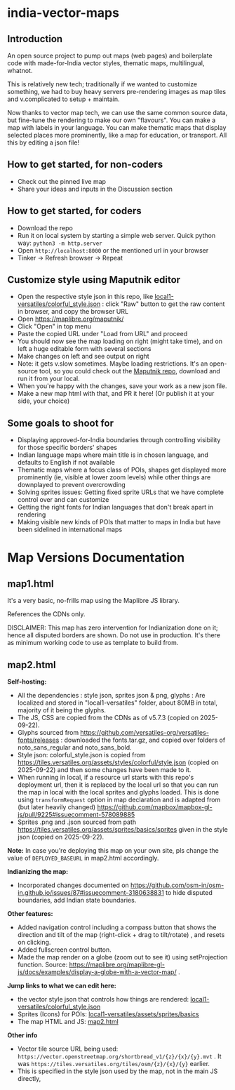 # india-vector-maps


## Introduction
An open source project to pump out maps (web pages) and boilerplate code with made-for-India vector styles, thematic maps, multilingual, whatnot.

This is relatively new tech; traditionally if we wanted to customize something, we had to buy heavy servers pre-rendering images as map tiles and v.complicated to setup + maintain.

Now thanks to vector map tech, we can use the same common source data, but fine-tune the rendering to make our  own "flavours". You can make a map with labels in your language. You can make thematic maps that display selected places more prominently, like a map for education, or transport. All this by editing a json file! 

## How to get started, for non-coders
- Check out the pinned live map
- Share your ideas and inputs in the Discussion section

## How to get started, for coders
- Download the repo
- Run it on local system by starting a simple web server. Quick python way: `python3 -m http.server`
- Open `http://localhost:8000` or the mentioned url in your browser 
- Tinker -> Refresh browser -> Repeat

## Customize style using Maputnik editor
- Open the respective style json in this repo, like [local1-versatiles/colorful_style.json](local1-versatiles/colorful_style.json) : click "Raw" button to get the raw content in browser, and copy the browser URL 
- Open https://maplibre.org/maputnik/
- Click "Open" in top menu
- Paste the copied URL under "Load from URL" and proceed
- You should now see the map loading on right (might take time), and on left a huge editable form with several sections
- Make changes on left and see output on right
- Note: it gets v.slow sometimes. Maybe loading restrictions. It's an open-source tool, so you could check out the [Maputnik repo](https://github.com/maplibre/maputnik), download and run it from your local.
- When you're happy with the changes, save your work as a new json file.
- Make a new map html with that, and PR it here! (Or publish it at your side, your choice)


## Some goals to shoot for

- Displaying approved-for-India boundaries through controlling visibility for those specific borders' shapes
- Indian language maps where main title is in chosen language, and defaults to English if not available
- Thematic maps where a focus class of POIs, shapes get displayed more prominently (ie, visible at lower zoom levels) while other things are downplayed to prevent overcrowding
- Solving sprites issues: Getting fixed sprite URLs that we have complete control over and can customize
- Getting the right fonts for Indian languages that don't break apart in rendering
- Making visible new kinds of POIs that matter to maps in India but have been sidelined in international maps 


# Map Versions Documentation

## map1.html 

It's a very basic, no-frills map using the Maplibre JS library.

References the CDNs only.

DISCLAIMER: This map has zero intervention for Indianization done on it; hence all disputed borders are shown. Do not use in production. It's there as minimum working code to use as template to build from.


## map2.html

**Self-hosting:**
- All the dependencies : style json, sprites json & png, glyphs : Are localized and stored in "local1-versatiles" folder, about 80MB in total, majority of it being the glyphs.
- The JS, CSS are copied from the CDNs as of v5.7.3 (copied on 2025-09-22).
- Glyphs sourced from https://github.com/versatiles-org/versatiles-fonts/releases : downloaded the fonts.tar.gz, and copied over folders of noto_sans_regular and noto_sans_bold.
- Style json: colorful_style.json is copied from https://tiles.versatiles.org/assets/styles/colorful/style.json (copied on 2025-09-22) and then some changes have been made to it.
- When running in local, if a resource url starts with this repo's deployment url, then it is replaced by the local url so that you can run the map in local with the local sprites and glyphs loaded. This is done using `transformRequest` option in map declaration and is adapted from (but later heavily changed) https://github.com/mapbox/mapbox-gl-js/pull/9225#issuecomment-578089885
- Sprites .png and .json sourced from path https://tiles.versatiles.org/assets/sprites/basics/sprites given in the style json (copied on 2025-09-22).

**Note:** In case you're deploying this map on your own site, pls change the value of `DEPLOYED_BASEURL` in map2.html accordingly.

**Indianizing the map:**
- Incorporated changes documented on https://github.com/osm-in/osm-in.github.io/issues/87#issuecomment-3180638831 to hide disputed boundaries, add Indian state boundaries.


**Other features:**
- Added navigation control including a compass button that shows the direction and tilt of the map (right-click + drag to tilt/rotate) , and resets on clicking.
- Added fullscreen control button.
- Made the map render on a globe (zoom out to see it) using setProjection function. Source: https://maplibre.org/maplibre-gl-js/docs/examples/display-a-globe-with-a-vector-map/ .

**Jump links to what we can edit here:**
- the vector style json that controls how things are rendered: [local1-versatiles/colorful_style.json](local1-versatiles/colorful_style.json) 
- Sprites (Icons) for POIs: [local1-versatiles/assets/sprites/basics](local1-versatiles/assets/sprites/basics)
- The map HTML and JS: [map2.html](map2.html)

**Other info**
- Vector tile source URL being used: `https://vector.openstreetmap.org/shortbread_v1/{z}/{x}/{y}.mvt` . It was `https://tiles.versatiles.org/tiles/osm/{z}/{x}/{y}` earlier.
- This is specified in the style json used by the map, not in the main JS directly,

